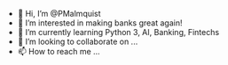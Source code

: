 - 👋 Hi, I’m @PMalmquist
- 👀 I’m interested in making banks great again!
- 🌱 I’m currently learning Python 3, AI, Banking, Fintechs
- 💞️ I’m looking to collaborate on ...
- 📫 How to reach me ...

<!---
PMalmquist/PMalmquist is a ✨ special ✨ repository because its `README.md` (this file) appears on your GitHub profile.
You can click the Preview link to take a look at your changes.
--->
